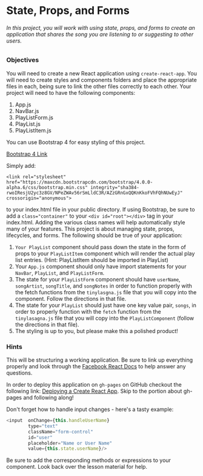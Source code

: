 # State, Props, and Forms
###### In this project, you will work with using state, props, and forms to create an application that shares the song you are listening to or suggesting to other users.

### Objectives  

You will need to create a new React application using ```create-react-app```.
You will need to create styles and components folders and place the appropriate files in each, being sure to link the other files correctly to each other.
Your project will need to have the following components:
1. App.js
2. NavBar.js
3. PlayListForm.js
4. PlayList.js
5. PlayListItem.js

You can use Bootstrap 4 for easy styling of this project.

[Bootstrap 4 Link](https://v4-alpha.getbootstrap.com/)

Simply add:

```<link rel="stylesheet" href="https://maxcdn.bootstrapcdn.com/bootstrap/4.0.0-alpha.6/css/bootstrap.min.css" integrity="sha384-rwoIResjU2yc3z8GV/NPeZWAv56rSmLldC3R/AZzGRnGxQQKnKkoFVhFQhNUwEyJ" crossorigin="anonymous">```

to your index.html file in your public directory.
If using Bootstrap, be sure to add a ```class="container"``` to your ```<div id="root"></div>``` tag in your index.html.
Adding the various class names will help automatically style many of your features.
This project is about managing state, props, lifecycles, and forms. The following should be true of your application:

1. ```Your PlayList``` component should pass down the state in the form of props to your ```PlayListItem``` component which will render the actual play list entries. (Hint: PlayListItem should be imported in PlayList)
2. Your ```App.js``` component should only have import statements for your ```NavBar```, ```PlayList```, and ```PlayListForm```.
3. The state for your ```PlayListForm``` component should have ```userName```, ```songArtist```, ```songTitle```, and ```songNotes``` in order to function properly with the fetch functions from the ```tinylasgna.js``` file that you will copy into the component. Follow the directions in that file.
4. The state for your ```PlayList``` should just have one key value pair, ```songs```, in order to properly function with the ```fetch``` function from the ```tinylasagna.js``` file that you will copy into the ```PlayListComponent``` (follow the directions in that file).
5. The styling is up to you, but please make this a polished product!

### Hints  

This will be structuring a working application. Be sure to link up everything properly and look through the [Facebook React Docs](https://facebook.github.io/react/) to help answer any questions.

In order to deploy this application on ```gh-pages``` on GitHub checkout the following link: [Deploying a Create React App](http://jakewiesler.com/surge-vs-github-pages-deploying-a-create-react-app-project/). Skip to the portion about gh-pages and following along!

Don't forget how to handle input changes - here's a tasty example:


```JavaScript
<input  onChange={this.handleUserName}
        type="text"
        className="form-control"
        id="user"
        placeholder="Name or User Name"
        value={this.state.userName}/>
```
        
Be sure to add the corresponding methods or expressions to your component. Look back over the lesson material for help.
